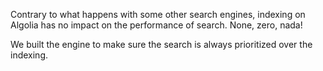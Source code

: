 Contrary to what happens with some other search engines, indexing on Algolia has no impact on the performance of search. None, zero, nada!

We built the engine to make sure the search is always prioritized over the indexing.